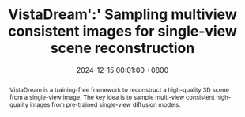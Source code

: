 ---
title:          VistaDream':' Sampling multiview consistent images for single-view scene reconstruction
date:           2024-12-15 00:01:00 +0800
selected:       true
pub:            "arXiv"
pub_date:       "2024"
# pub_last:       ' <span class="badge badge-pill badge-custom badge-success">Spotlight</span>'
abstract: >-
  VistaDream is a training-free framework to reconstruct a high-quality 3D scene from a single-view image. The key idea is to sample multi-view consistent high-quality images from pre-trained single-view diffusion models.
  
cover:          assets/images/covers/vistadream.gif
authors:
  - Yuning Peng*
  - Haiping Wang*
  - Yuan Liu†
  - Chenglu Wen
  - Zhen Dong†
  - Bisheng Yang
links:
  Paper: https://arxiv.org/abs/2410.16892
  Code: https://github.com/WHU-USI3DV/VistaDream
  Project Page: https://vistadream-project-page.github.io/
---